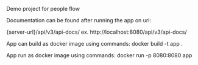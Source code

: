 Demo project for people flow 

Documentation can be found after running the app on url:

{server-url}/api/v3/api-docs/ ex. http://localhost:8080/api/v3/api-docs/


App can build as docker image using commands:
docker build -t app .

App run as docker image using commands:
docker run -p 8080:8080 app